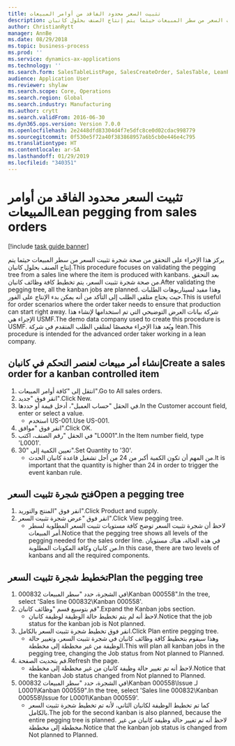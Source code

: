 ```yaml
---
title: تثبيت السعر محدود الفاقد من أوامر المبيعات
description: يركز هذا الإجراء على التحقق من صحة شجرة تثبيت السعر من سطر المبيعات حيثما يتم إنتاج الصنف بحلول كانبان.
author: ChristianRytt
manager: AnnBe
ms.date: 08/29/2018
ms.topic: business-process
ms.prod: ''
ms.service: dynamics-ax-applications
ms.technology: ''
ms.search.form: SalesTableListPage, SalesCreateOrder, SalesTable, LeanPeggingTree
audience: Application User
ms.reviewer: shylaw
ms.search.scope: Core, Operations
ms.search.region: Global
ms.search.industry: Manufacturing
ms.author: crytt
ms.search.validFrom: 2016-06-30
ms.dyn365.ops.version: Version 7.0.0
ms.openlocfilehash: 2e2448dfd83304d4f7e5dfc8ce0d02cdac998779
ms.sourcegitcommit: 0f530e5f72a40f383868957a6b5cb0e446e4c795
ms.translationtype: HT
ms.contentlocale: ar-SA
ms.lasthandoff: 01/29/2019
ms.locfileid: "340351"
---
```

# <a name="lean-pegging-from-sales-orders"></a><span data-ttu-id="3d395-103">تثبيت السعر محدود الفاقد من أوامر المبيعات</span><span class="sxs-lookup"><span data-stu-id="3d395-103">Lean pegging from sales orders</span></span>

[!include [task guide banner](../../includes/task-guide-banner.md)]

<span data-ttu-id="3d395-104">يركز هذا الإجراء على التحقق من صحة شجرة تثبيت السعر من سطر المبيعات حيثما يتم إنتاج الصنف بحلول كانبان.</span><span class="sxs-lookup"><span data-stu-id="3d395-104">This procedure focuses on validating the pegging tree from a sales line where the item is produced with kanbans.</span></span> <span data-ttu-id="3d395-105">بعد التحقق من صحة شجرة تثبيت السعر، يتم تخطيط كافة وظائف كانبان.</span><span class="sxs-lookup"><span data-stu-id="3d395-105">After validating the pegging tree, all the kanban jobs are planned.</span></span> <span data-ttu-id="3d395-106">وهذا مفيد لسيناريوهات الطلبات حيث يحتاج متلقي الطلب إلى التأكد من أنه يمكن بدء الإنتاج على الفور.</span><span class="sxs-lookup"><span data-stu-id="3d395-106">This is useful for order scenarios where the order taker needs to ensure that production can start right away.</span></span> <span data-ttu-id="3d395-107">شركة بيانات العرض التوضيحي التي تم استخدامها لإنشاء هذا الإجراء هي USMF.</span><span class="sxs-lookup"><span data-stu-id="3d395-107">The demo data company used to create this procedure is USMF.</span></span> <span data-ttu-id="3d395-108">ويُعد هذا الإجراء مخصصًا لمتلقي الطلب المتقدم في شركة lean.</span><span class="sxs-lookup"><span data-stu-id="3d395-108">This procedure is intended for the advanced order taker working in a lean company.</span></span>


## <a name="create-a-sales-order-for-a-kanban-controlled-item"></a><span data-ttu-id="3d395-109">إنشاء أمر مبيعات لعنصر التحكم في كانبان</span><span class="sxs-lookup"><span data-stu-id="3d395-109">Create a sales order for a kanban controlled item</span></span>
1. <span data-ttu-id="3d395-110">انتقل إلى "كافة أوامر المبيعات‬".</span><span class="sxs-lookup"><span data-stu-id="3d395-110">Go to All sales orders.</span></span>
2. <span data-ttu-id="3d395-111">انقر فوق "جديد".</span><span class="sxs-lookup"><span data-stu-id="3d395-111">Click New.</span></span>
3. <span data-ttu-id="3d395-112">في الحقل "حساب العميل"، أدخل قيمة أو حددها.</span><span class="sxs-lookup"><span data-stu-id="3d395-112">In the Customer account field, enter or select a value.</span></span>
    * <span data-ttu-id="3d395-113">استخدم US-001.</span><span class="sxs-lookup"><span data-stu-id="3d395-113">Use US-001.</span></span>  
4. <span data-ttu-id="3d395-114">انقر فوق "موافق".</span><span class="sxs-lookup"><span data-stu-id="3d395-114">Click OK.</span></span>
5. <span data-ttu-id="3d395-115">في الحقل "رقم الصنف، اكتب "L0001".</span><span class="sxs-lookup"><span data-stu-id="3d395-115">In the Item number field, type 'L0001'.</span></span>
6. <span data-ttu-id="3d395-116">تعيين الكمية إلى "30".</span><span class="sxs-lookup"><span data-stu-id="3d395-116">Set Quantity to '30'.</span></span>
    * <span data-ttu-id="3d395-117">من المهم أن تكون الكمية أكبر من 24 من أجل تشغيل قاعدة كانبان الحدث.</span><span class="sxs-lookup"><span data-stu-id="3d395-117">It is important that the quantity is higher than 24 in order to trigger the event kanban rule.</span></span>  

## <a name="open-a-pegging-tree"></a><span data-ttu-id="3d395-118">فتح شجرة تثبيت السعر</span><span class="sxs-lookup"><span data-stu-id="3d395-118">Open a pegging tree</span></span> 
1. <span data-ttu-id="3d395-119">انقر فوق "المنتج والتوريد".</span><span class="sxs-lookup"><span data-stu-id="3d395-119">Click Product and supply.</span></span>
2. <span data-ttu-id="3d395-120">انقر فوق "عرض شجرة تثبيت السعر".</span><span class="sxs-lookup"><span data-stu-id="3d395-120">Click View pegging tree.</span></span>
    * <span data-ttu-id="3d395-121">لاحظ أن شجرة تثبيت السعر توضح كافة مستويات تثبيت السعر المطلوبة لسطر أمر المبيعات.</span><span class="sxs-lookup"><span data-stu-id="3d395-121">Notice that the pegging tree shows all levels of the pegging needed for the sales order line.</span></span> <span data-ttu-id="3d395-122">في هذه الحالة، هناك مستويان من كانبان وكافة المكونات المطلوبة.</span><span class="sxs-lookup"><span data-stu-id="3d395-122">In this case, there are two levels of kanbans and all the required components.</span></span>  

## <a name="plan-the-pegging-tree"></a><span data-ttu-id="3d395-123">تخطيط شجرة تثبيت السعر</span><span class="sxs-lookup"><span data-stu-id="3d395-123">Plan the pegging tree</span></span>
1. <span data-ttu-id="3d395-124">في الشجرة، حدد "سطر المبيعات 000832\Kanban 000558".</span><span class="sxs-lookup"><span data-stu-id="3d395-124">In the tree, select 'Sales line 000832\Kanban 000558'.</span></span>
2. <span data-ttu-id="3d395-125">قم بتوسيع قسم "وظائف كانبان".</span><span class="sxs-lookup"><span data-stu-id="3d395-125">Expand the Kanban jobs section.</span></span>
    * <span data-ttu-id="3d395-126">لاحظ أنه لم يتم تخطيط حالة الوظيفة لوظيفة كانبان.</span><span class="sxs-lookup"><span data-stu-id="3d395-126">Notice that the job status for the kanban job is Not planned.</span></span>  
3. <span data-ttu-id="3d395-127">انقر فوق تخطيط شجرة تثبيت السعر بالكامل.</span><span class="sxs-lookup"><span data-stu-id="3d395-127">Click Plan entire pegging tree.</span></span>
    * <span data-ttu-id="3d395-128">وهذا سيقوم بتخطيط كافة وظائف كانبان في شجرة تثبيت السعر، وتغيير حالة الوظيفة من غير مخططة إلى مخططة.</span><span class="sxs-lookup"><span data-stu-id="3d395-128">This will plan all kanban jobs in the pegging tree, changing the Job status from Not planned to Planned.</span></span>  
4. <span data-ttu-id="3d395-129">قم بتحديث الصفحة.</span><span class="sxs-lookup"><span data-stu-id="3d395-129">Refresh the page.</span></span>
    * <span data-ttu-id="3d395-130">لاحظ أنه تم تغيير حالة وظيفة كانبان من غير مخططة إلى مخططة.</span><span class="sxs-lookup"><span data-stu-id="3d395-130">Notice that the kanban Job status changed from Not planned to Planned.</span></span>  
5. <span data-ttu-id="3d395-131">في الشجرة، حدد "سطر المبيعات 000832\Kanban 000558\Issue لـ L0001\Kanban 000559".</span><span class="sxs-lookup"><span data-stu-id="3d395-131">In the tree, select 'Sales line 000832\Kanban 000558\Issue for L0001\Kanban 000559'.</span></span>
    * <span data-ttu-id="3d395-132">كما تم تخطيط الوظيفة لكانبان الثاني، لأنه تم تخطيط شجرة تثبيت السعر بالكامل.</span><span class="sxs-lookup"><span data-stu-id="3d395-132">The job for the second kanban is also planned, because the entire pegging tree is planned.</span></span> <span data-ttu-id="3d395-133">لاحظ أنه تم تغيير حالة وظيفة كانبان من غير مخططة إلى مخططة.</span><span class="sxs-lookup"><span data-stu-id="3d395-133">Notice that the kanban job status is changed from Not planned to Planned.</span></span>  

